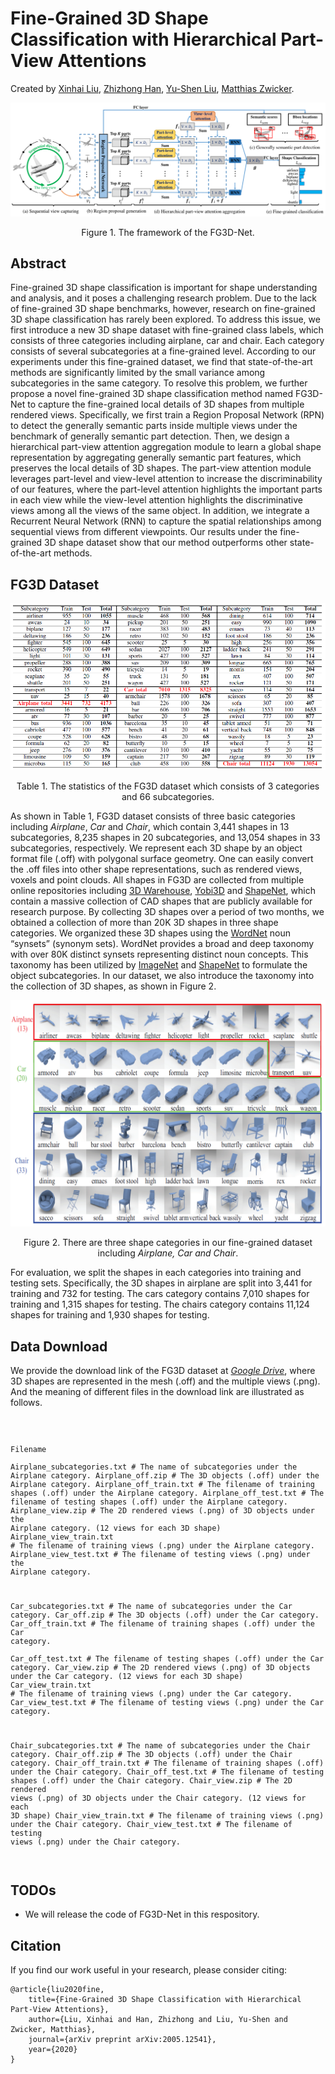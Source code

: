 # Fine-Grained 3D Shape Classification with Hierarchical Part-View Attentions
Created by <a href="https://scholar.google.com/citations?user=vg2IvzsAAAAJ&hl=en" target="_blank">Xinhai Liu</a>, <a href="https://scholar.google.com/citations?user=RGNWczEAAAAJ&hl=en" target="_blank">Zhizhong Han</a>, <a href="http://cgcad.thss.tsinghua.edu.cn/liuyushen/" target="_blank">Yu-Shen Liu</a>, <a href="https://scholar.google.com/citations?user=KW0FmzgAAAAJ&hl=en" target="_blank">Matthias Zwicker</a>.

![framework](./pictures/framework.png)
<p align="center"> Figure 1. The framework of the FG3D-Net. </p>

## Abstract
Fine-grained 3D shape classification is important for shape understanding and analysis, and it poses a challenging research problem. Due to the lack of fine-grained 3D shape benchmarks, however, research on fine-grained 3D shape classification has rarely been explored. To address this issue, we first introduce a new 3D shape dataset with fine-grained class labels, which consists of three categories including airplane, car and chair. Each category consists of several subcategories at a fine-grained level. According to our experiments under this fine-grained dataset, we find that state-of-the-art methods are significantly limited by the small variance among subcategories in the same category. To resolve this problem, we further propose a novel fine-grained 3D shape classification method named FG3D-Net to capture the fine-grained local details of 3D shapes from multiple rendered views. Specifically, we first train a Region Proposal Network (RPN) to detect the generally semantic parts inside multiple views under the benchmark of generally semantic part detection. Then, we design a hierarchical part-view attention aggregation module to learn a global shape representation by aggregating generally semantic part features, which preserves the local details of 3D shapes. The part-view attention module leverages part-level and view-level attention to increase the discriminability of our features, where the part-level attention highlights the important parts in each view while the view-level attention highlights the discriminative views among all the views of the same object. In addition, we integrate a Recurrent Neural Network (RNN) to capture the spatial relationships among sequential views from different viewpoints. Our results under the fine-grained 3D shape dataset show that our method outperforms other state-of-the-art methods.


## FG3D Dataset
![statistic](./pictures/statistic.png)
<p align="center"> Table 1. The statistics of the FG3D dataset which consists of 3 categories and 66 subcategories. </p>

As shown in Table 1, FG3D dataset consists of three basic categories including *Airplane*, *Car* and *Chair*, which contain 3,441 shapes in 13 subcategories, 8,235 shapes in 20 subcategories, and 13,054 shapes in 33 subcategories, respectively. We represent each 3D shape by an object format file (.off) with polygonal surface geometry. One can easily convert the .off files into other shape representations, such as rendered views, voxels and point clouds. All shapes in FG3D are collected from multiple online repositories including <a href="https://3dwarehouse.sketchup.com/" target="_blank">3D Warehouse</a>, <a href="http://www.yobi3d.com/" target="_blank">Yobi3D</a> and <a href="https://www.shapenet.org/" target="_blank">ShapeNet</a>, which contain a massive collection of CAD shapes that are publicly available for research purpose. By collecting 3D shapes over a period of two months, we obtained a collection of more than 20K 3D shapes in three shape categories. We organized these 3D shapes using the <a href="https://wordnet.princeton.edu/" target="_blank">WordNet</a> noun “synsets” (synonym sets). WordNet provides a broad and deep taxonomy with over 80K distinct synsets representing distinct noun concepts. This taxonomy has been utilized by <a href="http://www.image-net.org/" target="_blank">ImageNet</a> and <a href="https://www.shapenet.org/" target="_blank">ShapeNet</a> to formulate the object subcategories. In our dataset, we also introduce the taxonomy into the collection of 3D shapes, as shown in Figure 2.

![dataset](./pictures/dataset.png)
<p align="center"> Figure 2. There are three shape categories in our fine-grained dataset including <em>Airplane, Car and Chair</em>. </p>

For evaluation, we split the shapes in each categories into training and testing sets. Specifically, the 3D shapes in airplane are split into 3,441 for training and 732 for testing. The cars category contains 7,010 shapes for training and 1,315 shapes for testing. The chairs category contains 11,124 shapes for training and 1,930 shapes for testing.

## Data Download

We provide the download link of the FG3D dataset at  *<a href="https://drive.google.com/drive/folders/1zLDdE8mMIxVKh3usnUhqtWm-o9TbIMdV?usp=sharing" target="_blank">Google Drive</a>*, where 3D shapes are represented in the mesh (.off) and the multiple views (.png). And the meaning of different files in the download link are illustrated as follows.

<code>

   Filename                                               
   Airplane_subcategories.txt				# The name of subcategories under the Airplane category.
   Airplane_off.zip				         # The 3D objects (.off) under the Airplane category.
   Airplane_off_train.txt				   # The filename of training shapes (.off) under the Airplane category.
   Airplane_off_test.txt				   # The filename of testing shapes (.off) under the Airplane category.
   Airplane_view.zip					      # The 2D rendered views (.png) of 3D objects under the Airplane category. (12 views for each 3D shape)
   Airplane_view_train.txt				   # The filename of training views (.png) under the Airplane category.
   Airplane_view_test.txt				   # The filename of testing views (.png) under the Airplane category.
   
   Car_subcategories.txt			      # The name of subcategories under the Car category.
   Car_off.zip								   # The 3D objects (.off) under the Car category.
   Car_off_train.txt						   # The filename of training shapes (.off) under the Car category.       
   Car_off_test.txt							# The filename of testing shapes (.off) under the Car category.
   Car_view.zip								# The 2D rendered views (.png) of 3D objects under the Car category. (12 views for each 3D shape)
   Car_view_train.txt						# The filename of training views (.png) under the Car category.
   Car_view_test.txt						   # The filename of testing views (.png) under the Car category.
   
   Chair_subcategories.txt					# The name of subcategories under the Chair category.
   Chair_off.zip							   # The 3D objects (.off) under the Chair category.
   Chair_off_train.txt						# The filename of training shapes (.off) under the Chair category.
   Chair_off_test.txt						# The filename of testing shapes (.off) under the Chair category.
   Chair_view.zip							   # The 2D rendered views (.png) of 3D objects under the Chair category. (12 views for each 3D shape)
   Chair_view_train.txt						# The filename of training views (.png) under the Chair category.
   Chair_view_test.txt						# The filename of testing views (.png) under the Chair category.

</code>

## TODOs

<ul>
 <li>We will release the code of FG3D-Net in this respository.</li>      
</ul>

## Citation
If you find our work useful in your research, please consider citing:

    @article{liu2020fine,
    	title={Fine-Grained 3D Shape Classification with Hierarchical Part-View Attentions},
    	author={Liu, Xinhai and Han, Zhizhong and Liu, Yu-Shen and Zwicker, Matthias},
    	journal={arXiv preprint arXiv:2005.12541},
    	year={2020}
    }
